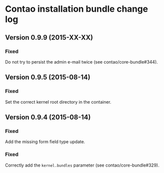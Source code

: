 Contao installation bundle change log
=====================================

Version 0.9.9 (2015-XX-XX)
--------------------------

### Fixed
Do not try to persist the admin e-mail twice (see contao/core-bundle#344).


Version 0.9.5 (2015-08-14)
--------------------------

### Fixed
Set the correct kernel root directory in the container.


Version 0.9.4 (2015-08-14)
--------------------------

### Fixed
Add the missing form field type update.

### Fixed
Correctly add the `kernel.bundles` parameter (see contao/core-bundle#329).
